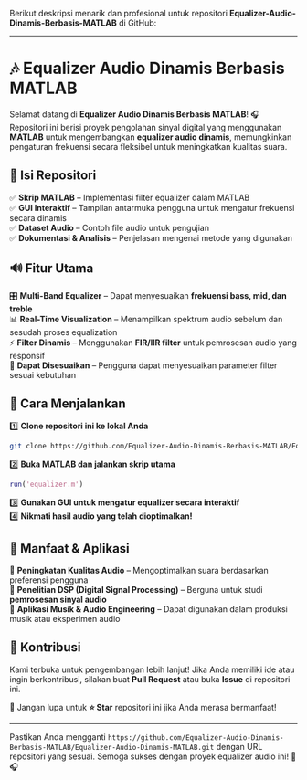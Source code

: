 Berikut deskripsi menarik dan profesional untuk repositori **Equalizer-Audio-Dinamis-Berbasis-MATLAB** di GitHub:  

---

# 🎶 **Equalizer Audio Dinamis Berbasis MATLAB**  

Selamat datang di **Equalizer Audio Dinamis Berbasis MATLAB**! 🎧 Repositori ini berisi proyek pengolahan sinyal digital yang menggunakan **MATLAB** untuk mengembangkan **equalizer audio dinamis**, memungkinkan pengaturan frekuensi secara fleksibel untuk meningkatkan kualitas suara.  

## 📂 **Isi Repositori**  
✅ **Skrip MATLAB** – Implementasi filter equalizer dalam MATLAB  
✅ **GUI Interaktif** – Tampilan antarmuka pengguna untuk mengatur frekuensi secara dinamis  
✅ **Dataset Audio** – Contoh file audio untuk pengujian  
✅ **Dokumentasi & Analisis** – Penjelasan mengenai metode yang digunakan  

## 🔊 **Fitur Utama**  
🎛️ **Multi-Band Equalizer** – Dapat menyesuaikan **frekuensi bass, mid, dan treble**  
📊 **Real-Time Visualization** – Menampilkan spektrum audio sebelum dan sesudah proses equalization  
⚡ **Filter Dinamis** – Menggunakan **FIR/IIR filter** untuk pemrosesan audio yang responsif  
🎵 **Dapat Disesuaikan** – Pengguna dapat menyesuaikan parameter filter sesuai kebutuhan  

## 🚀 **Cara Menjalankan**  
1️⃣ **Clone repositori ini ke lokal Anda**  
   ```bash
   git clone https://github.com/Equalizer-Audio-Dinamis-Berbasis-MATLAB/Equalizer-Audio-Dinamis-MATLAB.git
   ```  
2️⃣ **Buka MATLAB dan jalankan skrip utama**  
   ```matlab
   run('equalizer.m')
   ```  
3️⃣ **Gunakan GUI untuk mengatur equalizer secara interaktif**  
4️⃣ **Nikmati hasil audio yang telah dioptimalkan!**  

## 🎯 **Manfaat & Aplikasi**  
🔹 **Peningkatan Kualitas Audio** – Mengoptimalkan suara berdasarkan preferensi pengguna  
🔹 **Penelitian DSP (Digital Signal Processing)** – Berguna untuk studi **pemrosesan sinyal audio**  
🔹 **Aplikasi Musik & Audio Engineering** – Dapat digunakan dalam produksi musik atau eksperimen audio  

## 🤝 **Kontribusi**  
Kami terbuka untuk pengembangan lebih lanjut! Jika Anda memiliki ide atau ingin berkontribusi, silakan buat **Pull Request** atau buka **Issue** di repositori ini.  

📢 Jangan lupa untuk **⭐ Star** repositori ini jika Anda merasa bermanfaat!  

---

Pastikan Anda mengganti `https://github.com/Equalizer-Audio-Dinamis-Berbasis-MATLAB/Equalizer-Audio-Dinamis-MATLAB.git` dengan URL repositori yang sesuai. Semoga sukses dengan proyek equalizer audio ini! 🚀🎧
